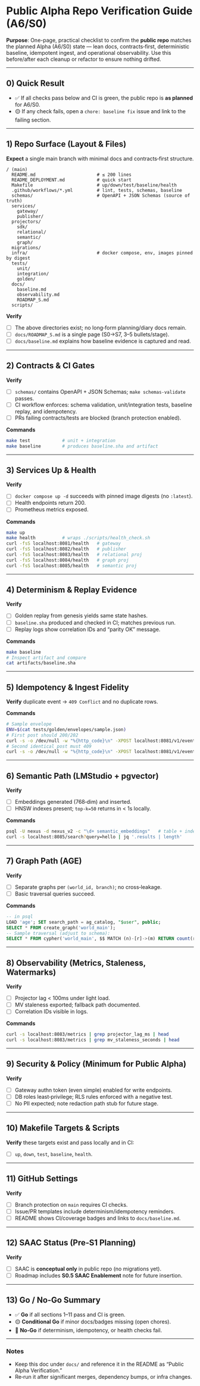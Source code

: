 # Public Alpha Repo Verification Guide (A6/S0)

**Purpose**: One-page, practical checklist to confirm the **public repo** matches the planned Alpha (A6/S0) state — lean docs, contracts‑first, deterministic baseline, idempotent ingest, and operational observability. Use this before/after each cleanup or refactor to ensure nothing drifted.

---

## 0) Quick Result

* ✅ If all checks pass below and CI is green, the public repo is **as planned** for A6/S0.
* 🟡 If any check fails, open a `chore: baseline fix` issue and link to the failing section.

---

## 1) Repo Surface (Layout & Files)

**Expect** a single main branch with minimal docs and contracts‑first structure.

```
/ (main)
  README.md                       # ≤ 200 lines
  README_DEPLOYMENT.md            # quick start
  Makefile                        # up/down/test/baseline/health
  .github/workflows/*.yml         # lint, tests, schemas, baseline
  schemas/                        # OpenAPI + JSON Schemas (source of truth)
  services/
    gateway/
    publisher/
  projectors/
    sdk/
    relational/
    semantic/
    graph/
  migrations/
  infra/                          # docker compose, env, images pinned by digest
  tests/
    unit/
    integration/
    golden/
  docs/
    baseline.md
    observability.md
    ROADMAP_S.md
  scripts/
```

**Verify**

* [ ] The above directories exist; no long‑form planning/diary docs remain.
* [ ] `docs/ROADMAP_S.md` is a single page (S0→S7, 3–5 bullets/stage).
* [ ] `docs/baseline.md` explains how baseline evidence is captured and read.

---

## 2) Contracts & CI Gates

**Verify**

* [ ] `schemas/` contains OpenAPI + JSON Schemas; `make schemas-validate` passes.
* [ ] CI workflow enforces: schema validation, unit/integration tests, baseline replay, and idempotency.
* [ ] PRs failing contracts/tests are blocked (branch protection enabled).

**Commands**

```bash
make test            # unit + integration
make baseline        # produces baseline.sha and artifact
```

---

## 3) Services Up & Health

**Verify**

* [ ] `docker compose up -d` succeeds with pinned image digests (no `:latest`).
* [ ] Health endpoints return 200.
* [ ] Prometheus metrics exposed.

**Commands**

```bash
make up
make health          # wraps ./scripts/health_check.sh
curl -fsS localhost:8081/health   # gateway
curl -fsS localhost:8082/health   # publisher
curl -fsS localhost:8083/health   # relational proj
curl -fsS localhost:8084/health   # graph proj
curl -fsS localhost:8085/health   # semantic proj
```

---

## 4) Determinism & Replay Evidence

**Verify**

* [ ] Golden replay from genesis yields same state hashes.
* [ ] `baseline.sha` produced and checked in CI; matches previous run.
* [ ] Replay logs show correlation IDs and “parity OK” message.

**Commands**

```bash
make baseline
# Inspect artifact and compare
cat artifacts/baseline.sha
```

---

## 5) Idempotency & Ingest Fidelity

**Verify** duplicate event → `409 Conflict` and no duplicate rows.

**Commands**

```bash
# Sample envelope
ENV=$(cat tests/golden/envelopes/sample.json)
# First post should 200/202
curl -s -o /dev/null -w "%{http_code}\n" -XPOST localhost:8081/v1/events -H 'Content-Type: application/json' -d "$ENV"
# Second identical post must 409
curl -s -o /dev/null -w "%{http_code}\n" -XPOST localhost:8081/v1/events -H 'Content-Type: application/json' -d "$ENV"
```

---

## 6) Semantic Path (LMStudio + pgvector)

**Verify**

* [ ] Embeddings generated (768‑dim) and inserted.
* [ ] HNSW indexes present; `top‑k=50` returns in < 1s locally.

**Commands**

```bash
psql -U nexus -d nexus_v2 -c "\d+ semantic_embeddings"   # table + index
curl -s localhost:8085/search?query=hello | jq '.results | length'
```

---

## 7) Graph Path (AGE)

**Verify**

* [ ] Separate graphs per `(world_id, branch)`; no cross‑leakage.
* [ ] Basic traversal queries succeed.

**Commands**

```sql
-- in psql
LOAD 'age'; SET search_path = ag_catalog, "$user", public;
SELECT * FROM create_graph('world_main');
-- Sample traversal (adjust to schema):
SELECT * FROM cypher('world_main', $$ MATCH (n)-[r]->(m) RETURN count(r) $$) as (count int);
```

---

## 8) Observability (Metrics, Staleness, Watermarks)

**Verify**

* [ ] Projector lag < 100ms under light load.
* [ ] MV staleness exported; fallback path documented.
* [ ] Correlation IDs visible in logs.

**Commands**

```bash
curl -s localhost:8083/metrics | grep projector_lag_ms | head
curl -s localhost:8083/metrics | grep mv_staleness_seconds | head
```

---

## 9) Security & Policy (Minimum for Public Alpha)

**Verify**

* [ ] Gateway authn token (even simple) enabled for write endpoints.
* [ ] DB roles least‑privilege; RLS rules enforced with a negative test.
* [ ] No PII expected; note redaction path stub for future stage.

---

## 10) Makefile Targets & Scripts

**Verify** these targets exist and pass locally and in CI:

* [ ] `up`, `down`, `test`, `baseline`, `health`.

---

## 11) GitHub Settings

**Verify**

* [ ] Branch protection on `main` requires CI checks.
* [ ] Issue/PR templates include determinism/idempotency reminders.
* [ ] README shows CI/coverage badges and links to `docs/baseline.md`.

---

## 12) SAAC Status (Pre‑S1 Planning)

**Verify**

* [ ] SAAC is **conceptual only** in public repo (no migrations yet).
* [ ] Roadmap includes **S0.5 SAAC Enablement** note for future insertion.

---

## 13) Go / No‑Go Summary

* ✅ **Go** if all sections 1–11 pass and CI is green.
* 🟡 **Conditional Go** if minor docs/badges missing (open chores).
* 🔴 **No‑Go** if determinism, idempotency, or health checks fail.

---

### Notes

* Keep this doc under `docs/` and reference it in the README as “Public Alpha Verification.”
* Re‑run it after significant merges, dependency bumps, or infra changes.

